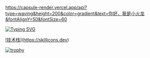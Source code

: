 https://capsule-render.vercel.app/api?type=waving&height=200&color=gradient&text=你好，我是小火龙&fontAlignY=50&fontSize=60

[![Typing SVG](https://readme-typing-svg.demolab.com?font=Fira+Code&pause=1000&color=7E2DC8&width=435&lines=%E6%88%91%E6%98%AF%E4%B8%80%E4%B8%AA%E7%83%AD%E7%88%B1%E7%A7%91%E6%8A%80%E7%9A%84%E5%BF%AB%E4%B9%90%E9%9D%92%E5%B9%B4;%E6%AC%A2%E8%BF%8E%E6%8E%A2%E7%B4%A2%E6%88%91%E7%9A%84%E4%BB%93%E5%BA%93)](https://git.io/typing-svg)

[!技术栈](https://skillicons.dev/icons?i=cpp,python,markdown,docker,git,github,MATLAB,MySQLPycharm,PyTorch,QT,SVG)](https://skillicons.dev)


[![trophy](https://github-profile-trophy.vercel.app/?username=ryo-ma&theme=onedark)](https://github.com/ryo-ma/github-profile-trophy)
